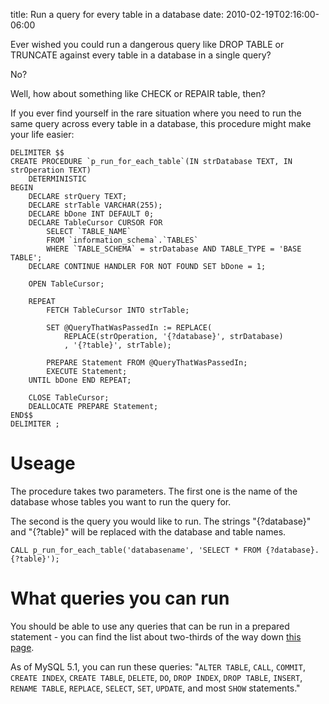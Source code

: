 title: Run a query for every table in a database
date: 2010-02-19T02:16:00-06:00

Ever wished you could run a dangerous query like DROP TABLE or TRUNCATE against every table in a database in a single query?

No?

Well, how about something like CHECK or REPAIR table, then?

If you ever find yourself in the rare situation where you need to run the same query across every table in a database, this procedure might make your life easier:

```
DELIMITER $$
CREATE PROCEDURE `p_run_for_each_table`(IN strDatabase TEXT, IN strOperation TEXT)
    DETERMINISTIC
BEGIN
	DECLARE strQuery TEXT;
	DECLARE strTable VARCHAR(255);
	DECLARE bDone INT DEFAULT 0;
	DECLARE TableCursor CURSOR FOR
		SELECT `TABLE_NAME`
		FROM `information_schema`.`TABLES`
		WHERE `TABLE_SCHEMA` = strDatabase AND TABLE_TYPE = 'BASE TABLE';
	DECLARE CONTINUE HANDLER FOR NOT FOUND SET bDone = 1;

	OPEN TableCursor;

	REPEAT
		FETCH TableCursor INTO strTable;

		SET @QueryThatWasPassedIn := REPLACE(
			REPLACE(strOperation, '{?database}', strDatabase)
			, '{?table}', strTable);

		PREPARE Statement FROM @QueryThatWasPassedIn;
		EXECUTE Statement;
	UNTIL bDone END REPEAT;

	CLOSE TableCursor;
	DEALLOCATE PREPARE Statement;
END$$
DELIMITER ;
```

# Useage

The procedure takes two parameters.  The first one is the name of the database whose tables you want to run the query for.

The second is the query you would like to run.  The strings "{?database}" and "{?table}" will be replaced with the database and table names.

```
CALL p_run_for_each_table('databasename', 'SELECT * FROM {?database}.{?table}');
```

# What queries you can run

You should be able to use any queries that can be run in a prepared statement - you can find the list about two-thirds of the way down [this page](http://dev.mysql.com/doc/refman/5.1/en/sql-syntax-prepared-statements.html).

As of MySQL 5.1, you can run these queries: "`ALTER TABLE`, `CALL`, `COMMIT`, `CREATE INDEX`, `CREATE TABLE`, `DELETE`, `DO`, `DROP INDEX`, `DROP TABLE`, `INSERT`, `RENAME TABLE`, `REPLACE`, `SELECT`, `SET`, `UPDATE`, and most `SHOW` statements."
